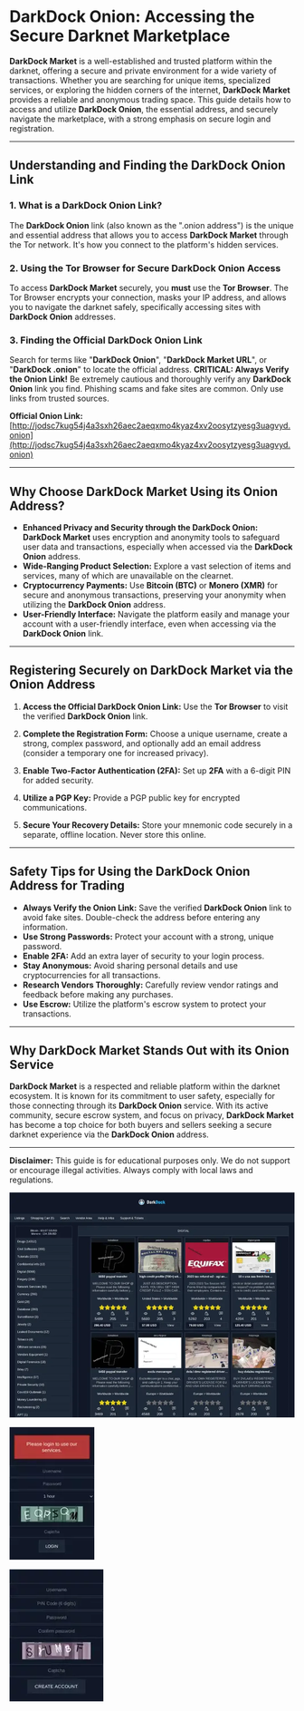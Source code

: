 # DarkDock Onion: Accessing the Secure Darknet Marketplace

**DarkDock Market** is a well-established and trusted platform within the darknet, offering a secure and private environment for a wide variety of transactions. Whether you are searching for unique items, specialized services, or exploring the hidden corners of the internet, **DarkDock Market** provides a reliable and anonymous trading space. This guide details how to access and utilize **DarkDock Onion**, the essential address, and securely navigate the marketplace, with a strong emphasis on secure login and registration.

---

## Understanding and Finding the DarkDock Onion Link

### 1. **What is a DarkDock Onion Link?**
The **DarkDock Onion** link (also known as the ".onion address") is the unique and essential address that allows you to access **DarkDock Market** through the Tor network. It's how you connect to the platform's hidden services.

### 2. **Using the Tor Browser for Secure DarkDock Onion Access**
 To access **DarkDock Market** securely, you **must** use the **Tor Browser**. The Tor Browser encrypts your connection, masks your IP address, and allows you to navigate the darknet safely, specifically accessing sites with **DarkDock Onion** addresses.

### 3. **Finding the Official DarkDock Onion Link**
Search for terms like "**DarkDock Onion**", "**DarkDock Market URL**", or "**DarkDock .onion**" to locate the official address.
**CRITICAL: Always Verify the Onion Link!** Be extremely cautious and thoroughly verify any **DarkDock Onion** link you find. Phishing scams and fake sites are common. Only use links from trusted sources.

**Official Onion Link:** [http://jodsc7kug54j4a3sxh26aec2aeqxmo4kyaz4xv2oosytzyesg3uagvyd.onion](http://jodsc7kug54j4a3sxh26aec2aeqxmo4kyaz4xv2oosytzyesg3uagvyd.onion) 

---

## Why Choose DarkDock Market Using its Onion Address?

- **Enhanced Privacy and Security through the DarkDock Onion:** **DarkDock Market** uses encryption and anonymity tools to safeguard user data and transactions, especially when accessed via the **DarkDock Onion** address.
- **Wide-Ranging Product Selection:** Explore a vast selection of items and services, many of which are unavailable on the clearnet.
- **Cryptocurrency Payments:** Use **Bitcoin (BTC)** or **Monero (XMR)** for secure and anonymous transactions, preserving your anonymity when utilizing the **DarkDock Onion** address.
- **User-Friendly Interface:** Navigate the platform easily and manage your account with a user-friendly interface, even when accessing via the **DarkDock Onion** link.

---

## Registering Securely on DarkDock Market via the Onion Address

1.  **Access the Official DarkDock Onion Link:**
Use the **Tor Browser** to visit the verified **DarkDock Onion** link.

2.  **Complete the Registration Form:**
Choose a unique username, create a strong, complex password, and optionally add an email address (consider a temporary one for increased privacy).

3.  **Enable Two-Factor Authentication (2FA):**
Set up **2FA** with a 6-digit PIN for added security.

4.  **Utilize a PGP Key:**
Provide a PGP public key for encrypted communications.

5.  **Secure Your Recovery Details:**
Store your mnemonic code securely in a separate, offline location. Never store this online.

---

## Safety Tips for Using the DarkDock Onion Address for Trading

-   **Always Verify the Onion Link:** Save the verified **DarkDock Onion** link to avoid fake sites. Double-check the address before entering any information.
-   **Use Strong Passwords:** Protect your account with a strong, unique password.
-   **Enable 2FA:** Add an extra layer of security to your login process.
-   **Stay Anonymous:** Avoid sharing personal details and use cryptocurrencies for all transactions.
-   **Research Vendors Thoroughly:** Carefully review vendor ratings and feedback before making any purchases.
-   **Use Escrow:** Utilize the platform's escrow system to protect your transactions.

---

## Why DarkDock Market Stands Out with its Onion Service

**DarkDock Market** is a respected and reliable platform within the darknet ecosystem. It is known for its commitment to user safety, especially for those connecting through its **DarkDock Onion** service. With its active community, secure escrow system, and focus on privacy, **DarkDock Market** has become a top choice for both buyers and sellers seeking a secure darknet experience via the **DarkDock Onion** address.

---

**Disclaimer:** This guide is for educational purposes only. We do not support or encourage illegal activities. Always comply with local laws and regulations.

<a href="http://jodsc7kug54j4a3sxh26aec2aeqxmo4kyaz4xv2oosytzyesg3uagvyd.onion"><img src="/img/statusbar.webp" alt="DarkDock Market Preview" style="max-width: 100%;"></a>

<a href="http://jodsc7kug54j4a3sxh26aec2aeqxmo4kyaz4xv2oosytzyesg3uagvyd.onion"><img src="/img/half.webp" alt="DarkDock Login" style="max-width: 100%;"></a>

<a href="http://jodsc7kug54j4a3sxh26aec2aeqxmo4kyaz4xv2oosytzyesg3uagvyd.onion"><img src="/img/shell.webp" alt="DarkDock Register" style="max-width: 100%;"></a>